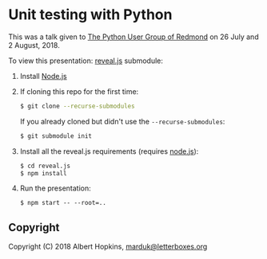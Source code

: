 # Unit testing with Python

This was a talk given to [The Python User Group of
Redmond](https://www.redmondpython.com/) on 26 July and 2 August, 2018.

To view this presentation:
[reveal.js](https://github.com/hakimel/reveal.js/) submodule:

1. Install [Node.js](http://nodejs.org/)

1. If cloning this repo for the first time:
   ```sh
   $ git clone --recurse-submodules
   ```
   If you already cloned but didn't use the `--recurse-submodules`:
   ```sh
   $ git submodule init
   ```

1. Install all the reveal.js requirements (requires
   [node.js](https://nodejs.org/en/)):
   ```sh
   $ cd reveal.js
   $ npm install
   ```

1. Run the presentation:
   ```
   $ npm start -- --root=..
   ```


## Copyright

Copyright (C) 2018 Albert Hopkins, <marduk@letterboxes.org>
